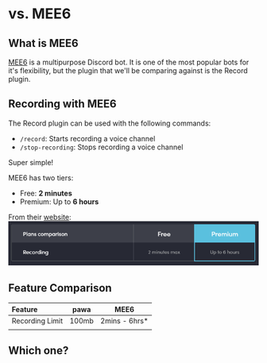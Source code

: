 # vs. MEE6

## What is MEE6
[MEE6](https://mee6.xyz) is a multipurpose Discord bot. It is one of the most popular bots for it's flexibility, but the plugin that we'll be comparing against is the Record plugin.

## Recording with MEE6
The Record plugin can be used with the following commands:
* `/record`: Starts recording a voice channel
* `/stop-recording`: Stops recording a voice channel

Super simple!

MEE6 has two tiers:
* Free: **2 minutes**
* Premium: Up to **6 hours**

From their [website](https://mee6.xyz/premium):
![feature comparison](./_media/mee6-premium-free.png)

## Feature Comparison

| Feature         | pawa  | MEE6          |
|:----------------|:-----:|:-------------:|
| Recording Limit | 100mb | 2mins - 6hrs* |
|                 |       |               |


## Which one?

